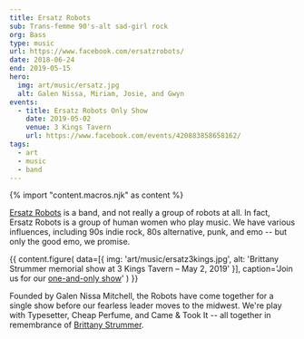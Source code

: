 ```yaml
---
title: Ersatz Robots
sub: Trans-femme 90's-alt sad-girl rock
org: Bass
type: music
url: https://www.facebook.com/ersatzrobots/
date: 2018-06-24
end: 2019-05-15
hero:
  img: art/music/ersatz.jpg
  alt: Galen Nissa, Miriam, Josie, and Gwyn
events:
  - title: Ersatz Robots Only Show
    date: 2019-05-02
    venue: 3 Kings Tavern
    url: https://www.facebook.com/events/420883858658162/
tags:
  - art
  - music
  - band
---
```

{% import "content.macros.njk" as content %}

[Ersatz Robots](https://ersatzrobots.bandcamp.com) is a band,
and not really a group of robots at all.
In fact, Ersatz Robots is a group of human women who play music.
We have various influences,
including 90s indie rock,
80s alternative,
punk, and emo --
but only the good emo, we promise.

{{ content.figure(
  data=[{
    img: 'art/music/ersatz3kings.jpg',
    alt: 'Brittany Strummer memorial show at 3 Kings Tavern – May 2, 2019'
  }],
  caption='Join us for our [one-and-only show](https://www.facebook.com/events/420883858658162/)'
) }}

Founded by Galen Nissa Mitchell,
the Robots have come together for a single show
before our fearless leader moves to the midwest.
We're play with Typesetter,
Cheap Perfume,
and Came & Took It --
all together in remembrance of
[Brittany Strummer](https://www.westword.com/music/brittany-strummer-memorial-events-in-denver-with-typesetter-cheap-perfume-11327298).
